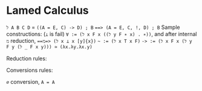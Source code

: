 # Lamed Calculus

`ל A B C D` = `((A = E, C) -> D) ; B`
`==> (A = E, C, !, D) ; B`
Sample constructions: (`⊥` is fail)
`∀ := (ל x F x ((ל y F ∗ x) . ∗))`, and after internal `מ` reduction, `==מ=> (ל x ⊥ x [y]{x})`
`~ := (ל x T x F)`
`-> := (ל x F x (ל y F y (ל _ F x y))) ≃ (λx.λy.λx.y)`

Reduction rules:

Conversions rules:

`∅` conversion, `A = A`
